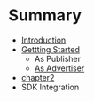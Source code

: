 # Summary

* [Introduction](README.md)
* [Gettting Started](docs/getting-started.md)
   * As Publisher
   * [As Advertiser](docs/Getting-started-as-advertiser.md)
* [chapter2](docs/chapter2.md)
* SDK Integration

